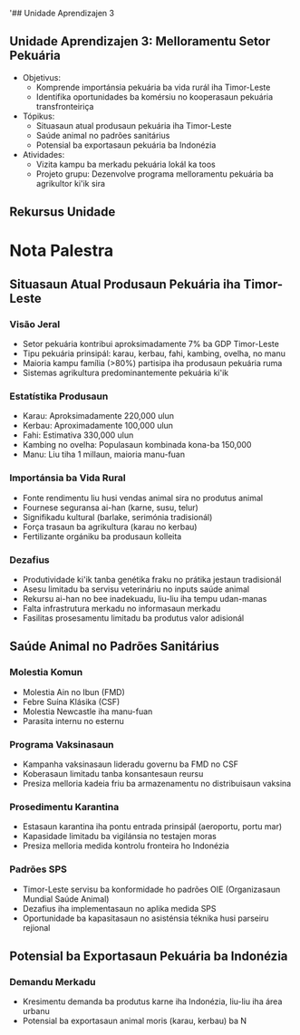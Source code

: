 '## Unidade Aprendizajen 3

## Unidade Aprendizajen 3: Melloramentu Setor Pekuária
- Objetivus:
  * Komprende importánsia pekuária ba vida rurál iha Timor-Leste
  * Identifika oportunidades ba komérsiu no kooperasaun pekuária transfronteiriça
- Tópikus:
  * Situasaun atual produsaun pekuária iha Timor-Leste
  * Saúde animal no padrões sanitárius
  * Potensial ba exportasaun pekuária ba Indonézia
- Atividades:
  * Vizita kampu ba merkadu pekuária lokál ka toos
  * Projeto grupu: Dezenvolve programa melloramentu pekuária ba agrikultor ki'ik sira

## Rekursus Unidade

# Nota Palestra

## Situasaun Atual Produsaun Pekuária iha Timor-Leste

### Visão Jeral
- Setor pekuária kontribui aproksimadamente 7% ba GDP Timor-Leste
- Tipu pekuária prinsipál: karau, kerbau, fahi, kambing, ovelha, no manu
- Maioria kampu família (>80%) partisipa iha produsaun pekuária ruma
- Sistemas agrikultura predominantemente pekuária ki'ik

### Estatístika Produsaun
- Karau: Aproksimadamente 220,000 ulun
- Kerbau: Aproximadamente 100,000 ulun
- Fahi: Estimativa 330,000 ulun
- Kambing no ovelha: Populasaun kombinada kona-ba 150,000
- Manu: Liu tiha 1 millaun, maioria manu-fuan

### Importánsia ba Vida Rural
- Fonte rendimentu liu husi vendas animal sira no produtus animal
- Fournese seguransa ai-han (karne, susu, telur)
- Signifikadu kultural (barlake, serimónia tradisionál)
- Força trasaun ba agrikultura (karau no kerbau)
- Fertilizante orgániku ba produsaun kolleita

### Dezafius
- Produtividade ki'ik tanba genétika fraku no prátika jestaun tradisionál
- Asesu limitadu ba servisu veterináriu no inputs saúde animal
- Rekursu ai-han no bee inadekuadu, liu-liu iha tempu udan-manas
- Falta infrastrutura merkadu no informasaun merkadu
- Fasilitas prosesamentu limitadu ba produtus valor adisionál

## Saúde Animal no Padrões Sanitárius

### Molestia Komun
- Molestia Ain no Ibun (FMD)
- Febre Suína Klásika (CSF)
- Molestia Newcastle iha manu-fuan
- Parasita internu no esternu

### Programa Vaksinasaun
- Kampanha vaksinasaun lideradu governu ba FMD no CSF
- Koberasaun limitadu tanba konsantesaun reursu
- Presiza melloria kadeia friu ba armazenamentu no distribuisaun vaksina

### Prosedimentu Karantina
- Estasaun karantina iha pontu entrada prinsipál (aeroportu, portu mar)
- Kapasidade limitadu ba vigilánsia no testajen moras
- Presiza melloria medida kontrolu fronteira ho Indonézia

### Padrões SPS
- Timor-Leste servisu ba konformidade ho padrões OIE (Organizasaun Mundial Saúde Animal)
- Dezafius iha implementasaun no aplika medida SPS
- Oportunidade ba kapasitasaun no asisténsia téknika husi parseiru rejional

## Potensial ba Exportasaun Pekuária ba Indonézia

### Demandu Merkadu
- Kresimentu demanda ba produtus karne iha Indonézia, liu-liu iha área urbanu
- Potensial ba exportasaun animal moris (karau, kerbau) ba N
